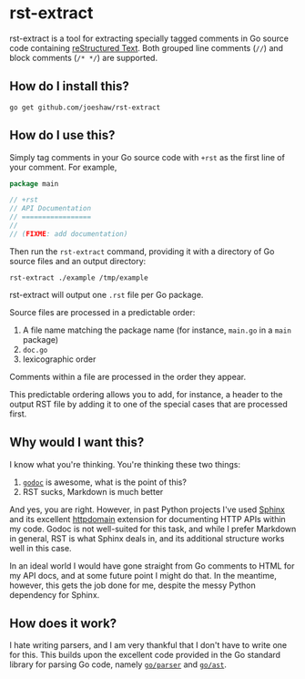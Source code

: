 # rst-extract #

rst-extract is a tool for extracting specially tagged comments in Go
source code containing
[reStructured Text](http://docutils.sourceforge.net/rst.html).  Both
grouped line comments (`//`) and block comments (`/* */`) are
supported.

## How do I install this? ##

    go get github.com/joeshaw/rst-extract

## How do I use this? ##

Simply tag comments in your Go source code with `+rst` as the first
line of your comment.  For example,

```go
package main

// +rst
// API Documentation
// =================
//
// (FIXME: add documentation)
```

Then run the `rst-extract` command, providing it with a directory of
Go source files and an output directory:

    rst-extract ./example /tmp/example

rst-extract will output one `.rst` file per Go package.

Source files are processed in a predictable order:

1. A file name matching the package name (for instance, `main.go` in a
`main` package)
2. `doc.go`
3. lexicographic order

Comments within a file are processed in the order they appear.

This predictable ordering allows you to add, for instance, a header to
the output RST file by adding it to one of the special cases that
are processed first.

## Why would I want this? ##

I know what you're thinking.  You're thinking these two things:

1. [`godoc`](http://godoc.org) is awesome, what is the point of this?
2. RST sucks, Markdown is much better

And yes, you are right.  However, in past Python projects I've used
[Sphinx](http://sphinx-doc.org/) and its excellent
[httpdomain](https://pythonhosted.org/sphinxcontrib-httpdomain/)
extension for documenting HTTP APIs within my code.  Godoc is not
well-suited for this task, and while I prefer Markdown in general,
RST is what Sphinx deals in, and its additional structure works
well in this case.

In an ideal world I would have gone straight from Go comments to
HTML for my API docs, and at some future point I might do that.
In the meantime, however, this gets the job done for me, despite
the messy Python dependency for Sphinx.

## How does it work? ##

I hate writing parsers, and I am very thankful that I don't have to
write one for this.  This builds upon the excellent code provided in
the Go standard library for parsing Go code, namely
[`go/parser`](http://golang.org/pkg/go/parser) and
[`go/ast`](http://golang.org/pkg/go/ast).
